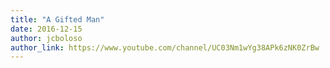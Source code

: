 ```yaml
---
title: "A Gifted Man"
date: 2016-12-15
author: jcboloso
author_link: https://www.youtube.com/channel/UC03Nm1wYg38APk6zNK0ZrBw
---
```


